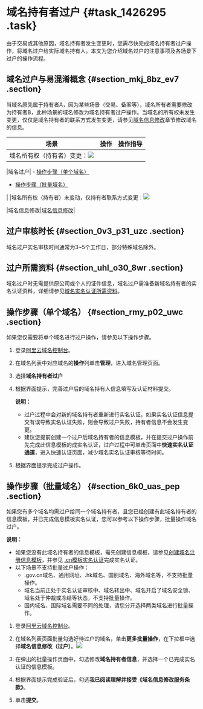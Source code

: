 # 域名持有者过户 {#task_1426295 .task}

由于交易或其他原因，域名持有者发生变更时，您需尽快完成域名持有者过户操作，将域名过户给实际域名持有人。本文为您介绍域名过户的注意事项及各场景下过户的操作流程。

## 域名过户与易混淆概念 {#section_mkj_8bz_ev7 .section}

当域名原先属于持有者A，因为某些场景（交易、备案等），域名所有者需要修改为持有者B，此种场景的域名修改为域名持有者过户操作。当域名的所有权未发生变更，仅仅是域名持有者的联系方式发生变更，请参见[域名信息修改](intl.zh-CN/域名管理/域名修改/域名信息修改.md#)章节修改域名的信息。

|场景|操作|操作指导|
|--|--|----|
|域名所有权（持有者）变更：![](http://static-aliyun-doc.oss-cn-hangzhou.aliyuncs.com/assets/img/987650/156696201952132_zh-CN.png)

|域名过户| -   [操作步骤（单个域名）](https://www.alibabacloud.com/help/zh/doc-detail/35816.htm#title-c8a-mq6-22n)
-   [操作步骤（批量域名）](https://www.alibabacloud.com/help/zh/doc-detail/35816.htm#title-b39-15y-jex)

 |
|域名所有权（持有者）未变动，仅持有者联系方式变更：![](http://static-aliyun-doc.oss-cn-hangzhou.aliyuncs.com/assets/img/987650/156696201952161_zh-CN.png)

|域名信息修改|[域名信息修改](intl.zh-CN/域名管理/域名修改/域名信息修改.md#)|

## 过户审核时长 {#section_0v3_p31_uzc .section}

域名过户实名审核时间通常为3~5个工作日，部分特殊域名除外。

## 过户所需资料 {#section_uhl_o30_8wr .section}

域名过户时无需提供原公司或个人的证件信息，域名过户需准备新域名持有者的实名认证资料，详细请参见[域名实名认证所需资料](../../../../intl.zh-CN/域名实名认证/域名实名认证所需资料.md#)。

## 操作步骤（单个域名） {#section_rmy_p02_uwc .section}

如果您仅需要将单个域名进行过户操作，请参见以下操作步骤。

1.  登录[阿里云域名控制台](https://signin-intl.aliyun.com/doc.onaliyun.com/login.htm)。
2.  在域名列表中对应域名的**操作**列单击**管理**，进入域名管理页面。
3.  选择**域名持有者过户**
4.  根据界面提示，完善过户后的域名持有人信息填写及认证材料提交。 

    **说明：** 

    -   过户过程中会对新的域名持有者重新进行实名认证，如果实名认证信息提交有误导致实名认证失败，则会导致过户失败，持有者信息不会发生变更。
    -   建议您提前创建一个过户后域名持有者的信息模板，并在提交过户操作前先完成此信息模板的成实名认证，过户过程中可单击页面中**快速实名认证通道**，进入快速认证页面，减少域名实名认证审核等待时间。
5.  根据界面提示完成过户操作。

## 操作步骤（批量域名） {#section_6k0_uas_pep .section}

如果您有多个域名均需过户给同一个域名持有者，且您已经创建有此域名持有者的信息模板，并已完成信息模板实名认证，您可以参考以下操作步骤，批量操作域名过户。

**说明：** 

-   如果您没有此域名持有者的信息模板，需先创建信息模板，请参见[创建域名注册信息模板](intl.zh-CN/域名管理/创建域名注册信息模板.md#)，并参见 [.cn模板实名认证](../../../../intl.zh-CN/域名实名认证/.cn域名实名认证.md#section_rdn_q41_ygb)完成实名认证。
-   以下场景不支持批量过户操作：
    -   .gov.cn域名、通用网址、.hk域名、国别域名、海外域名等，不支持批量操作。
    -   域名当前正处于实名认证审核中、域名转出中、域名开启了域名安全锁、域名处于仲裁或冻结等状态，不支持批量操作。
    -   国内域名、国际域名需要不同的处理，请您分开选择两类域名进行批量操作。

1.  登录[阿里云域名控制台](https://signin-intl.aliyun.com/doc.onaliyun.com/login.htm)。
2.  在域名列表页面批量勾选好待过户的域名，单击**更多批量操作**，在下拉框中选择**域名信息修改（过户）**。![](http://static-aliyun-doc.oss-cn-hangzhou.aliyuncs.com/assets/img/14320/156696202037988_zh-CN.png)


3.  在弹出的批量操作页面中，勾选修改**域名持有者信息**，并选择一个已完成实名认证的信息模板。
4.  根据界面提示完成验证后，勾选**我已阅读理解并接受《域名信息修改服务条款》**。
5.  单击**提交**。

